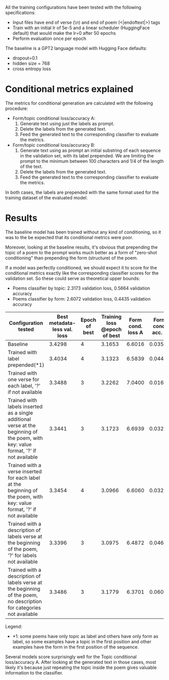 
All the training configurations have been tested with the following specifications:
- Input files have end of verse (\n) and end of poem (<|endoftext|>) tags
- Train with an initial lr of 5e-5 and a linear scheduler (HuggingFace default) that would make the lr=0 after 50 epochs 
- Perform evaluation once per epoch

The baseline is a GPT2 language model with Hugging Face defaults:
- dropout=0.1
- hidden size = 768
- cross entropy loss

# Conditional metrics explained

The metrics for conditional generation are calculated with the following procedure:
- Form/topic conditional loss/accuracy A:
  1. Generate text using just the labels as prompt.
  2. Delete the labels from the generated text.
  3. Feed the generated text to the corresponding classifier to evaluate the metrics.
- Form/topic conditional loss/accuracy B:
  1. Generate text using as prompt an initial substring of each sequence in the validation set, with its label prepended. We are limiting the prompt to the minimum between 100 characters and 1/4 of the length of the text.
  2. Delete the labels from the generated text.
  3. Feed the generated text to the corresponding classifier to evaluate the metrics.

In both cases, the labels are prepended with the same format used for the training dataset of the evaluated model.


# Results

The baseline model has been trained without any kind of conditioning, so it was to the be expected that its conditional metrics were poor.

Moreover, looking at the baseline results, it's obvious that prepending the topic of a poem to the prompt works much better as a form of "zero-shot conditioning" than prepending the form (structure) of the poem.

If a model was perfectly conditioned, we should expect it to score for the conditional metrics exactly like the corresponding classifier scores for the validation set. So these could serve as theoretical upper bounds:
- Poems classifier by topic: 2.3173 validation loss, 0.5664 validation accuracy
- Poems classifier by form: 2.6072 validation loss, 0.4435 validation accuracy


| Configuration tested             | Best metadata-less val. loss | Epoch of best | Training loss @epoch of best | Form cond. loss A | Form cond. acc. A | Topic cond. loss A | Topic cond. acc. A | Form cond. loss B | Form cond. acc. B | Topic cond. loss B | Topic cond. acc. B |
| -------------------------------- | ---------------------------- | ------------- | ---------------------------- | ------------------ | ---------------- | ------------- | ----------------- | ----------------- | ----------------- | ------------------ | ------------------ |
| Baseline                         | 3.4298                       | 4             |  3.1653                      | 6.6016             | 0.0354           | 4.9290          | 0.1458            | 4.6616            | 0.1858            | 3.3372             | 0.4096             |
| Trained with label prepended(*1) | 3.4034 | 4 | 3.1323  | 6.5839 | 0.0443 | 5.2700 | 0.0972 | 4.4535 | 0.2029 | 3.2910 | 0.4110 |
| Trained with one verse for each label, '?' if not available | 3.3488 | 3 | 3.2262 | 7.0400 | 0.0167 | 3.2677 | 0.4226 | 4.5748 | 0.1923 | 3.0476 | 0.4491 |
| Trained with labels inserted as a single additional verse at the beginning of the poem, with key: value format, '?' if not available | 3.3441 | 3 | 3.1723 | 6.6939 | 0.0324 | 2.5142 | 0.5456 | 4.5728 | 0.1858 | 2.7020 | 0.5069 |
| Trained with a verse inserted for each label at the beginning of the poem, with key: value format, '?' if not available | 3.3454 | 4 | 3.0966 | 6.6060 | 0.0324 | 3.1880 |  0.4276 | 4.5001 | 0.1989 | 2.9276 | 0.4720 |
| Trained with a description of labels verse at the beginning of the poem, '?' for labels not available | 3.3396 | 3 | 3.0975 | 6.4872 | 0.0462 | 3.0526 | 0.4554 | 4.4573 | 0.1849 | 2.8412 | 0.4794 |
| Trained with a description of labels verse at the beginning of the poem, no description for categories not available | 3.3486 | 3 | 3.1779 | 6.3701 | 0.06096 | 2.8156 | 0.4653 | 4.4168 | 0.2021 | 2.7301 | 0.5065 |

Legend:
- *1: some poems have only topic as label and others have only form as label, so some examples have a topic in the first position and other examples have the form in the first position of the sequence.

Several models score surprisingly well for the Topic conditional loss/accuracy A. After looking at the generated text in those cases, most likely it's because just repeating the topic inside the poem gives valuable information to the classifier.
